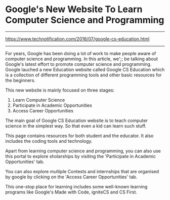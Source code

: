 # Google's New Website To Learn Computer Science and Programming

***

https://www.technotification.com/2016/07/google-cs-education.html

***

For years, Google has been doing a lot of work to make people aware of computer science and programming. In this article, we';; be talking about Google's latest effort to promote computer science and programming. Google lauched a new Education website called Google CS Education which is a collection of different programming tools and other basic resources for the beginners.

This new website is mainly focused on three stages:

1. Learn Computer Science
2. Participate in Academic Opportunities
3. Access Career Opportunities

The main goal of Google CS Education website is to teach computer science in the simplest way. So that even a kid can learn such stuff.

This page contains resources for both student and the educator. It also includes the coding tools and technology.

Apart from learning computer science and programming, you can also use this portal to explore sholarships by visiting the 'Participate in Academic Opportunities' tab.

You can also explore multiple Contests and internships that are organised by google by clicking on the 'Access Career Opportunities' tab.

This one-stop place for learning includes some well-known learning programs like Google's Made with Code, igniteCS and CS First.



